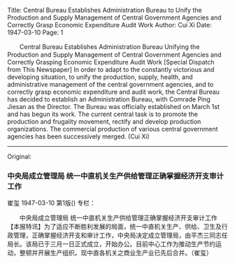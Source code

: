 Title: Central Bureau Establishes Administration Bureau to Unify the Production and Supply Management of Central Government Agencies and Correctly Grasp Economic Expenditure Audit Work
Author: Cui Xi
Date: 1947-03-10
Page: 1

　　Central Bureau Establishes Administration Bureau
    Unifying the Production and Supply Management of Central Government Agencies and Correctly Grasping Economic Expenditure Audit Work
    [Special Dispatch from This Newspaper] In order to adapt to the constantly victorious and developing situation, to unify the production, supply, health, and administrative management of the central government agencies, and to correctly grasp economic expenditure and audit work, the Central Bureau has decided to establish an Administration Bureau, with Comrade Ping Jiesan as the Director. The Bureau was officially established on March 1st and has begun its work. The current central task is to promote the production and frugality movement, rectify and develop production organizations. The commercial production of various central government agencies has been successively merged. (Cui Xi)



<hr /> 

Original: 


### 中央局成立管理局  统一中直机关生产供给管理正确掌握经济开支审计工作
崔玺
1947-03-10
第1版()
专栏：

　　中央局成立管理局
    统一中直机关生产供给管理正确掌握经济开支审计工作
    【本报特讯】为了适应不断胜利发展的局面，统一中直机关生产、供给、卫生及行政管理，正确掌握经济开支和审计工作，中央局决定成立管理局，由平杰三同志任局长。该局已于三月一日正式成立，开始办公。目前中心工作为推动生产节约运动，整顿并开展生产组织。现中直各机关之商业生产业已先后合并。（崔玺）
